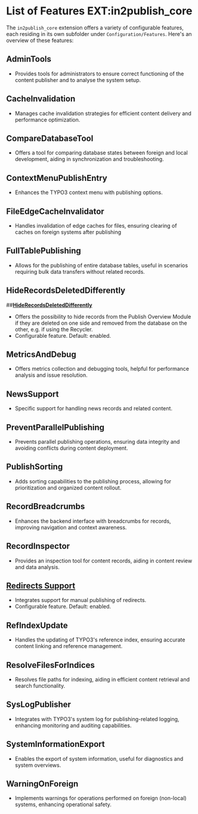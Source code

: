 # List of Features  EXT:in2publish_core

The `in2publish_core` extension offers a variety of configurable features, each residing in its own subfolder under `Configuration/Features`. Here's an overview of these features:

## AdminTools
- Provides tools for administrators to ensure correct functioning of the content publisher and to analyse the system setup.

## CacheInvalidation
- Manages cache invalidation strategies for efficient content delivery and performance optimization.

## CompareDatabaseTool
- Offers a tool for comparing database states between foreign and local development, aiding in synchronization and troubleshooting.

## ContextMenuPublishEntry
- Enhances the TYPO3 context menu with publishing options.

## FileEdgeCacheInvalidator
- Handles invalidation of edge caches for files, ensuring clearing of caches on foreign systems after publishing

## FullTablePublishing
- Allows for the publishing of entire database tables, useful in scenarios requiring bulk data transfers without related records.

## HideRecordsDeletedDifferently
##[**HideRecordsDeletedDifferently**](HideRecordsDeletedDifferently.md)
- Offers the possibility to hide records from the Publish Overview Module if they are deleted on one side and removed from the database on the other, e.g. if using the Recycler.
- Configurable feature. Default: enabled.

## MetricsAndDebug
- Offers metrics collection and debugging tools, helpful for performance analysis and issue resolution.

## NewsSupport
- Specific support for handling news records and related content.

## PreventParallelPublishing
- Prevents parallel publishing operations, ensuring data integrity and avoiding conflicts during content deployment.

## PublishSorting
- Adds sorting capabilities to the publishing process, allowing for prioritization and organized content rollout.

## RecordBreadcrumbs
- Enhances the backend interface with breadcrumbs for records, improving navigation and context awareness.

## RecordInspector
- Provides an inspection tool for content records, aiding in content review and data analysis.

## [**Redirects Support**](RedirectsSupport.md)
- Integrates support for manual publishing of redirects.
- Configurable feature. Default: enabled.

## RefIndexUpdate
- Handles the updating of TYPO3's reference index, ensuring accurate content linking and reference management.

## ResolveFilesForIndices
- Resolves file paths for indexing, aiding in efficient content retrieval and search functionality.

## SysLogPublisher
- Integrates with TYPO3's system log for publishing-related logging, enhancing monitoring and auditing capabilities.

## SystemInformationExport
- Enables the export of system information, useful for diagnostics and system overviews.

## WarningOnForeign
- Implements warnings for operations performed on foreign (non-local) systems, enhancing operational safety.
